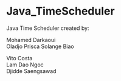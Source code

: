 # Java_TimeScheduler
Java Time Scheduler created by:

Mohamed Darkaoui			      
Oladjo Prisca Solange Biao

Vito Costa					        
Lam Dao Ngoc				        
Djidde Saengsawad		      	
